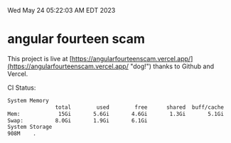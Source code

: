 Wed May 24 05:22:03 AM EDT 2023

# angular fourteen scam


This project is live at [https://angularfourteenscam.vercel.app/](https://angularfourteenscam.vercel.app/ "dog!") thanks to Github and Vercel.

CI Status: 

```bash
System Memory
               total        used        free      shared  buff/cache   available
Mem:            15Gi       5.6Gi       4.6Gi       1.3Gi       5.1Gi       8.1Gi
Swap:          8.0Gi       1.9Gi       6.1Gi
System Storage
908M	.
